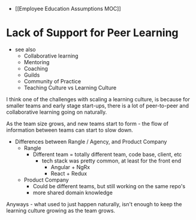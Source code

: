 + [[Employee Education Assumptions MOC]]

# Lack of Support for Peer Learning
- see also 
	- Collaborative learning
	- Mentoring
	- Coaching
	- Guilds
	- Community of Practice
	- Teaching Culture vs Learning Culture

I think one of the challenges with scaling a learning culture, is because for smaller teams and early stage start-ups, there is a lot of peer-to-peer and collaborative learning going on naturally.

As the team size grows, and new teams start to form - the flow of information between teams can start to slow down.

- Differences between Rangle / Agency, and Product Company
	- Rangle
		- Different team = totally different team, code base, client, etc
			- tech stack was pretty common, at least for the front end
				- Angular + NgRx 
				- React + Redux 
	- Product Company
		- Could be different teams, but still working on the same repo's 
		- more shared domain knowledge 


Anyways - what used to just happen naturally, isn't enough to keep the learning culture growing as the team grows.